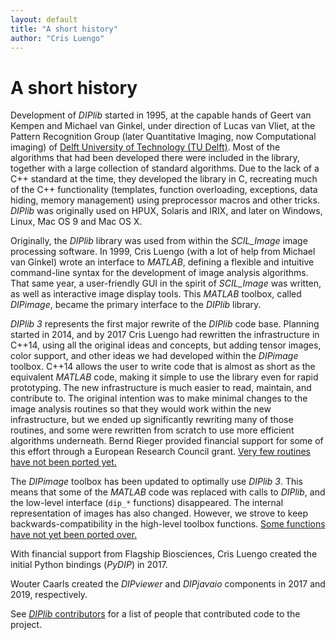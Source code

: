 ```yaml
---
layout: default
title: "A short history"
author: "Cris Luengo"
---
```


# A short history

Development of *DIPlib* started in 1995, at the capable hands of
Geert van Kempen and Michael van Ginkel, under direction of
Lucas van Vliet, at the Pattern Recognition Group (later Quantitative
Imaging, now Computational imaging) of
[Delft University of Technology (TU Delft)](https://www.tudelft.nl/en/).
Most of the algorithms that had been developed there were included in the
library, together with a large collection of standard algorithms.
Due to the lack of a C++ standard at the time, they developed the library
in C, recreating much of the C++ functionality (templates,
function overloading, exceptions, data hiding, memory management)
using preprocessor macros and other tricks.
*DIPlib* was originally used on HPUX, Solaris and IRIX, and later on
Windows, Linux, Mac OS 9 and Mac OS X.

Originally, the *DIPlib* library was used from within the *SCIL_Image*
image processing software. In 1999, Cris Luengo (with a lot of help from
Michael van Ginkel) wrote an interface to *MATLAB*, defining a flexible
and intuitive command-line syntax for the development of image analysis
algorithms. That same year, a user-friendly GUI in the spirit of
*SCIL_Image* was written, as well as interactive image display tools. This
*MATLAB* toolbox, called *DIPimage*, became the primary interface to the
*DIPlib* library.

*DIPlib 3* represents the first major rewrite of the *DIPlib* code base.
Planning started in 2014, and by 2017 Cris Luengo had rewritten the infrastructure
in C++14, using all the original ideas and concepts, but adding tensor images,
color support, and other ideas we had developed within the *DIPimage* toolbox.
C++14 allows the user to write code that is almost as short as the equivalent
*MATLAB* code, making it simple to use the library even for rapid prototyping.
The new infrastructure is much easier to read, maintain, and contribute to.
The original intention was to make minimal changes to the image analysis
routines so that they would work within the new infrastructure, but we ended up
significantly rewriting many of those routines, and some were rewritten from
scratch to use more efficient algorithms underneath.
Bernd Rieger provided financial support  for some of this effort through
a European Research Council grant.
[Very few routines have not been ported yet.](https://github.com/DIPlib/diplib/issues/20)

The *DIPimage* toolbox has been updated to optimally use *DIPlib 3*. This means
that some of the *MATLAB* code was replaced with calls to *DIPlib*, and
the low-level interface (`dip_*` functions) disappeared. The internal
representation of images has also changed. However, we strove
to keep backwards-compatibility in the high-level toolbox functions.
[Some functions have not yet been ported over.](https://github.com/DIPlib/diplib/issues/21)

With financial support from Flagship Biosciences, Cris Luengo created the
initial Python bindings (*PyDIP*) in 2017.

Wouter Caarls created the *DIPviewer* and *DIPjavaio* components
in 2017 and 2019, respectively.

See [*DIPlib* contributors](/contributors.html) for a list of people that
contributed code to the project.

